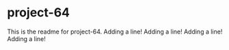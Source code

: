 # project-64

This is the readme for project-64.
Adding a line!
Adding a line!
Adding a line!
Adding a line!
